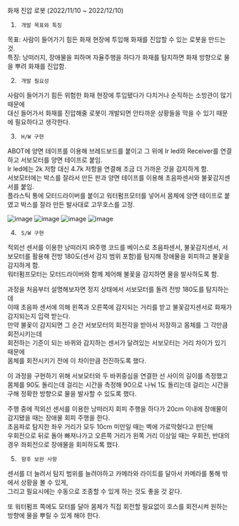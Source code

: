 화재 진압 로봇 (2022/11/10 ~ 2022/12/10)

1.		개발 목표와 특징
목표: 사람이 들어가기 힘든 화재 현장에 투입해 화재를 진압할 수 있는 로봇을 만드는 것.<br/>
특징: 낭떠러지, 장애물을 피하며 자율주행을 하다가 화재를 탐지하면 화재 방향으로 물을 뿌려 화재를 진압함.

2.		개발 필요성 
사람이 들어가기 힘든 위험한 화재 현장에 투입됐다가 다치거나 순직하는 
소방관이 많기 때문에 <br/>대신 들어가서 화재를 진압해줄 로봇이 개발되면 
안타까운 상황들을 막을 수 있기 때문에 필요하다고 생각한다.

3.		H/W 구현 
ABOT에 양면 테이프를 이용해 브레드보드를 붙이고 그 위에 Ir led와 Receiver를 연결하고 서보모터를 양면 테이프로 붙임.<br/>
Ir led에는 2k 저항 대신 4.7k 저항을 연결해 조금 더 가까운 것을 감지하게 함.<br/>
서보모터에는 박스를 잘라서 만든 판과 양면 테이프를 이용해 초음파센서와 불꽃감지센서를 붙임.<br/>
플라스틱 통에 모터드라이버를 붙이고 워터펌프모터를 넣어서 몸체에 양면 테이프로 붙였고 박스를 잘라 만든 발사대로 고무호스를 고정.<br/>

![image](https://github.com/user-attachments/assets/2178e5bd-6239-4e13-99b7-9539f76513d4)
![image](https://github.com/user-attachments/assets/5d39082b-7959-42f6-86ff-e7d5e87bb519)
![image](https://github.com/user-attachments/assets/857c9ed6-a052-42a9-bab3-931262cd1880)
![image](https://github.com/user-attachments/assets/bcf491e9-e331-40d4-b654-277adc0d34df)


4.		S/W 구현 
적외선 센서를 이용한 낭떠러지 IR주행 코드를 베이스로 초음파센서, 불꽃감지센서, 서보모터를 활용해
전방 180도(센서 감지 범위 포함)를 탐지해 장애물을 회피하고 불꽃을 감지하게 함.<br/>
워터펌프모터는 모터드라이버와 함께 제어해 불꽃을 감지하면 물을 발사하도록 함.<br/>

과정을 처음부터 설명해보자면 정지 상태에서 서보모터를 돌려 전방 180도를
탐지하는데 <br/>이때 초음파 센서에 의해 왼쪽과 오른쪽에 감지되는 거리를 받고
불꽃감지센서로 화재가 감지되는지 입력 받는다.<br/>
만약 불꽃이 감지되면 그 순간 서보모터의 회전각을 받아서 저장하고 몸체를 그 각만큼
회전시키는데 <br/>회전하는 기준이 되는 바퀴와 감지하는 센서가 달려있는 서보모터는
거리 차이가 있기 때문에 <br/>몸체를 회전시키기 전에 이 차이만큼 전진하도록 했다.<br/>

이 과정을 구현하기 위해 서보모터와 두 바퀴중심을 연결한 선 사이의 길이를 측정했고<br/>
몸체를 90도 돌리는데 걸리는 시간을 측정해 90으로 나눠 1도 돌리는데 걸리는 시간을 구해 정확한 방향으로 물을 발사할 수 있도록 했다.<br/>

주행 중에 적외선 센서를 이용한 낭떠러지 회피 주행을 하다가 20cm 이내에 장애물이 감지됐을 때는 장애물 회피 주행을 한다.<br/>
초음파로 탐지한 좌우 거리가 모두 10cm 미만일 때는 벽에 가로막혔다고 판단해 <br/>우회전으로 뒤로 돌아 빠져나가고 오른쪽 거리가 왼쪽 거리 이상일 때는 우회전, 반대의 경우 좌회전으로 장애물을 회피하도록 했다.<br/>

5.		향후 보완 사항 
센서를 더 늘려서 탐지 범위를 늘려야하고 카메라와 라이트를 달아서 카메라를
통해 밖에서 상황을 볼 수 있게, <br/>그리고 필요시에는 수동으로 조종할 수 있게 
하는 것도 좋을 것 같다.<br/>

또 워터펌프 쪽에도 모터를 달아 몸체가 직접 회전할 필요없이 호스를 회전시켜
원하는 방향에 물을 뿌릴 수 있게 해야 한다.<br/>



